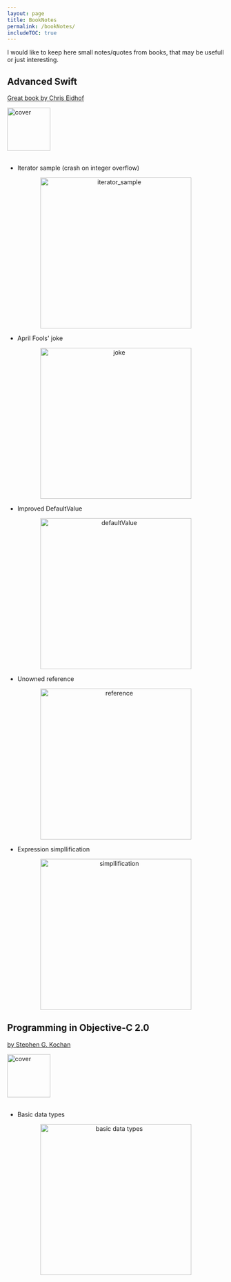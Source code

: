 ```yaml
---
layout: page
title: BookNotes
permalink: /bookNotes/
includeTOC: true
---
```


I would like to keep here small notes/quotes from books, that may be usefull or just interesting.

## Advanced Swift 

[Great book by Chris Eidhof](https://www.amazon.com/dp/1070881392)

<div style="text-align:left">
<img src="{{site.baseurl}}/assets/books/advancedSwift/cover.jpg" alt="cover" width="100"/>
</div>

<br>

* Iterator sample (crash on integer overflow)

<div style="text-align:center">
<img src="{{site.baseurl}}/assets/books/advancedSwift/screen1.jpg" alt="iterator_sample" width="350"/>
</div>

* April Fools' joke

<div style="text-align:center">
<img src="{{site.baseurl}}/assets/books/advancedSwift/screen2.jpg" alt="joke" width="350"/>
</div>

* Improved DefaultValue

<div style="text-align:center">
<img src="{{site.baseurl}}/assets/books/advancedSwift/screen3.jpg" alt="defaultValue" width="350"/>
</div>

* Unowned reference

<div style="text-align:center">
<img src="{{site.baseurl}}/assets/books/advancedSwift/screen4.jpg" alt="reference" width="350"/>
</div>

* Expression simpllification

<div style="text-align:center">
<img src="{{site.baseurl}}/assets/books/advancedSwift/screen5.jpg" alt="simpllification" width="350"/>
</div>

## Programming in Objective-C 2.0

[by Stephen G. Kochan](https://www.amazon.com/Programming-Objective-C-2-0-Stephen-Kochan/dp/0321566157)

<div style="text-align:left">
<img src="{{site.baseurl}}/assets/books/programmingInObjC/cover.jpg" alt="cover" width="100"/>
</div>

<br>

* Basic data types

<div style="text-align:center">
<img src="{{site.baseurl}}/assets/books/programmingInObjC/screen1.png" alt="basic data types" width="350"/>
</div>
